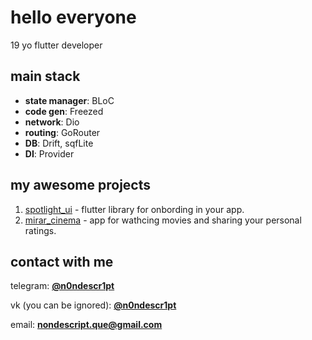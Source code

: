 # hello everyone

19 yo flutter developer

## main stack

- **state manager**: BLoC
- **code gen**: Freezed
- **network**: Dio
- **routing**: GoRouter
- **DB**: Drift, sqfLite
- **DI**: Provider

## my awesome projects

1. [spotlight_ui](https://pub.dev/packages/spotlight_ui) - flutter library for onbording in your app.
2. [mirar_cinema](https://github.com/n0ndescr1pt/mirar_cinema) - app for wathcing movies and sharing your personal ratings.

## contact with me

telegram: [**@n0ndescr1pt**](https://n0ndescr1pt.t.me/)

vk (you can be ignored): [**@n0ndescr1pt**](https://vk.com/n0ndescr1pt)

email: [**nondescript.que@gmail.com**](mailto:nondescript.que@gmail.com)
                                                                                            
